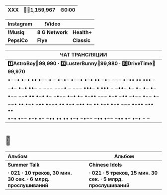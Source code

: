 | XXX  | **🙍‍♂️1,159,967** | ⏲0:00 |
| ---- | --------------- | ----- |

| Instagram   | !Video          |             |
| ----------- | --------------- | ----------- |
| **!Musiq**  | **8 G Network** | **Health+** |
| **PepsiCo** | **Flye**        | **Classic** |

| ЧАТ ТРАНСЛЯЦИИ                                               |
| ------------------------------------------------------------ |
| **:one:AstroBoy:gift:99,990 · :two:LusterBunny:gift:99,980 · :three:DriveTime:gift:99,970** |
| •−−• •−• •• •−− • −   •−•−   •−−• •−• •• −•− −−− •−•• •• ••• − |
| −•− •−• ••− − −−−   −−−• − −−−   •••− • ••• − −••−   •− •− •− •− |
| •−− −−• •• •−• •− −•−− •−• •− •−•• −−− •−• −•• −•−− •−− •−   |
| −−• •• •−• −•• •−−• •• •−• −•• •− •• •−• •−• −−− •−•• −•• •• |
| •−• •−− •−• •− −•• •• •• •−• −•−− −•• •−− −•• •− •−• − −     |


# 🗽

| Альбом                                                       |      | Альбом                                                       |
| :----------------------------------------------------------- | ---- | ------------------------------------------------------------ |
| **Summer Talk**                                              |      | **Chinese Idols**                                            |
| **· 021 · 10 треков, 30 мин. 30 сек. · 6 млрд. прослушиваний** |      | **· 021 · 5 треков, 15 мин. 30 сек. · 5 млрд. прослушиваний** |
